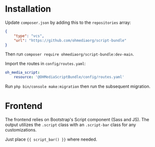 # Installation

Update `composer.json` by adding this to the `repositories` array:

```json
{
    "type": "vcs",
    "url": "https://github.com/ohmediaorg/script-bundle"
}
```

Then run `composer require ohmediaorg/script-bundle:dev-main`.

Import the routes in `config/routes.yaml`:

```yaml
oh_media_script:
    resource: '@OHMediaScriptBundle/config/routes.yaml'
```

Run `php bin/console make:migration` then run the subsequent migration.

# Frontend

The frontend relies on Bootstrap's Script component (Sass and JS). The output
utilizes the `.script` class with an `.script-bar` class for any customizations.

Just place `{{ script_bar() }}` where needed.
